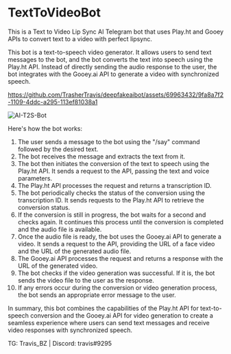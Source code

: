 # TextToVideoBot
This is a Text to Video Lip Sync AI Telegram bot that uses Play.ht and Gooey APIs to convert text to a video with perfect lipsync.

This bot is a text-to-speech video generator. It allows users to send text messages to the bot, and the bot converts the text into speech using the Play.ht API. Instead of directly sending the audio response to the user, the bot integrates with the Gooey.ai API to generate a video with synchronized speech.


https://github.com/TrasherTravis/deepfakeaibot/assets/69963432/9fa8a7f2-1109-4ddc-a295-113ef81038a1

![AI-T2S-Bot](https://github.com/TrasherTravis/AI-LipSync-TGbot/assets/69963432/f44ba44b-f346-4da8-b1ed-b62a343b554e)

Here's how the bot works:

1. The user sends a message to the bot using the "/say" command followed by the desired text.
2. The bot receives the message and extracts the text from it.
3. The bot then initiates the conversion of the text to speech using the Play.ht API. It sends a request to the API, passing the text and voice parameters.
4. The Play.ht API processes the request and returns a transcription ID.
5. The bot periodically checks the status of the conversion using the transcription ID. It sends requests to the Play.ht API to retrieve the conversion status.
6. If the conversion is still in progress, the bot waits for a second and checks again. It continues this process until the conversion is completed and the audio file is available.
7. Once the audio file is ready, the bot uses the Gooey.ai API to generate a video. It sends a request to the API, providing the URL of a face video and the URL of the generated audio file.
8. The Gooey.ai API processes the request and returns a response with the URL of the generated video.
9. The bot checks if the video generation was successful. If it is, the bot sends the video file to the user as the response.
10. If any errors occur during the conversion or video generation process, the bot sends an appropriate error message to the user.

In summary, this bot combines the capabilities of the Play.ht API for text-to-speech conversion and the Gooey.ai API for video generation to create a seamless experience where users can send text messages and receive video responses with synchronized speech.


TG: Travis_BZ | Discord: travis#9295


